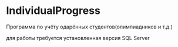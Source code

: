 # IndividualProgress
Программа по учёту одарённых студентов(олимпиадников и т.д.)

для работы требуется установленная версия SQL Server
